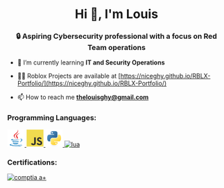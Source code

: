 <h1 align="center">Hi 👋, I'm Louis</h1>
<h3 align="center">🔒 Aspiring Cybersecurity professional with a focus on Red Team operations</h3>

- 🌱 I’m currently learning **IT and Security Operations**

- 👨‍💻 Roblox Projects are available at [https://niceghy.github.io/RBLX-Portfolio/](https://niceghy.github.io/RBLX-Portfolio/)

- 📫 How to reach me **thelouisghy@gmail.com**

<h3 align="left">Programming Languages:</h3>
<p align="left"> <a href="https://www.java.com" target="_blank" rel="noreferrer"> <img src="https://raw.githubusercontent.com/devicons/devicon/master/icons/java/java-original.svg" alt="java" width="40" height="40"/> </a> <a href="https://developer.mozilla.org/en-US/docs/Web/JavaScript" target="_blank" rel="noreferrer"> <img src="https://raw.githubusercontent.com/devicons/devicon/master/icons/javascript/javascript-original.svg" alt="javascript" width="40" height="40"/> </a> <a href="https://www.python.org" target="_blank" rel="noreferrer"> <img src="https://raw.githubusercontent.com/devicons/devicon/master/icons/python/python-original.svg" alt="python" width="40" height="40"/> </a> <a href="https://en.wikipedia.org/wiki/Lua" target="_blank" rel="noreferrer"> <img src="https://upload.wikimedia.org/wikipedia/commons/thumb/c/cf/Lua-Logo.svg/1280px-Lua-Logo.svg.png" alt="lua" width="40" height="40"/> </a> </p>

<h3 align="left">Certifications:</h3>
<p align="left"> <a href="https://www.comptia.org/en/certifications/a/" target="_blank" rel="noreferrer"> <img src="https://www.comptia.org/_next/image/?url=https%3A%2F%2Fimages.cmp.optimizely.com%2F83adafb0b71111ef888eca5646afc7d8&w=256&q=90" alt="comptia a+" width="125" height="125"/> </a>
